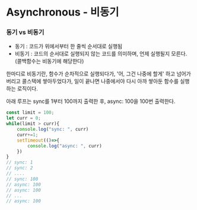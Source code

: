 # Asynchronous - 비동기



### 동기 vs 비동기

- 동기 : 코드가 위에서부터 한 줄씩 순서대로 실행됨 
- 비동기 : 코드의 순서대로 실행되지 않는 코드를 의미하며, 언제 실행될지 모른다. 
  (콜백함수는 비동기에 해당한다)



한마디로 비동기란, 함수가 순차적으로 실행되다가, '어, 그건 나중에 할게' 하고 넘어가버리고 콜스택에 쌓아두었다가, 일이 끝나면 나중에서야 다시 아까 쌓아둔 함수를 실행하는 로직이다.



아래 루프는 sync를 1부터 100까지 출력한 후,  async: 100을 100번 출력한다.

```javascript
const limit = 100;
let curr = 0;
while(limit > curr){
    console.log("sync: ", curr)    
    curr+=1;
    setTimeout(()=>{
	    console.log("async: ", curr)
    })
}
// sync: 1
// sync: 2
// ....
// sync: 100
// async: 100
// async: 100
// ...
// async: 100
```







